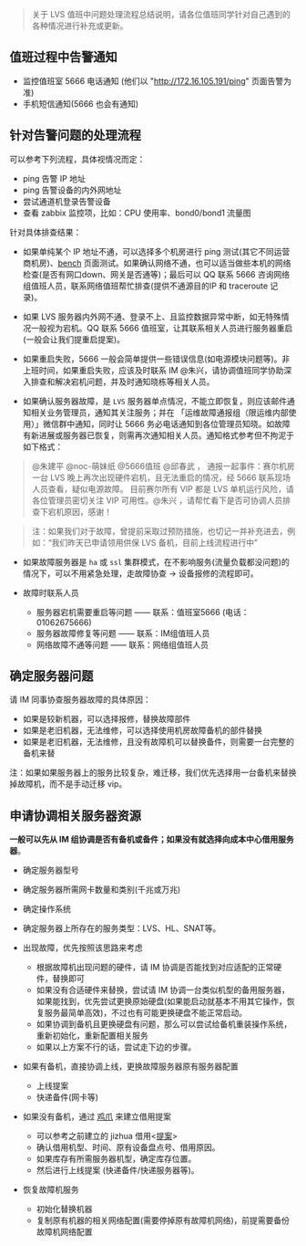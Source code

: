 > 关于 LVS 值班中问题处理流程总结说明，请各位值班同学针对自己遇到的各种情况进行补充或更新。

## 值班过程中告警通知
* 监控值班室 5666 电话通知 (他们以 "http://172.16.105.191/ping" 页面告警为准)
* 手机短信通知(5666 也会有通知)


## 针对告警问题的处理流程
可以参考下列流程，具体视情况而定：
* ping 告警 IP 地址
* ping 告警设备的内外网地址
* 尝试通道机登录告警设备
* 查看 zabbix 监控项，比如：CPU 使用率、bond0/bond1 流量图

针对具体排查结果：
* 如果单纯某个 IP 地址不通，可以选择多个机房进行 ping 测试(其它不同运营商机房)、[bench](http://bench.watch.monitor.sina.com.cn/new/probe/) 页面测试。如果确认网络不通，也可以适当做些本机的网络检查(是否有网口down、网关是否通等)；最后可以 QQ 联系 5666 咨询网络组值班人员，联系网络值班帮忙排查(提供不通源目的IP 和 traceroute 记录)。

* 如果 LVS 服务器内外网不通、登录不上、且监控数据异常中断，如无特殊情况一般视为宕机。QQ 联系 5666 值班室，让其联系相关人员进行服务器重启(一般会让我们提重启提案)。

* 如果重启失败，5666 一般会简单提供一些错误信息(如电源模块问题等)。非上班时间，如果重启失败，应该及时联系 IM @朱兴，请协调值班同学协助深入排查和解决宕机问题，并及时通知晓栋等相关人员。

* 如果确认服务器故障，是 `LVS` 服务器单点情况，不能立即恢复，则应该邮件通知相关业务管理员，通知其关注服务；并在 「运维故障通报组（限运维内部使用）」微信群中通知，同时让 5666 务必电话通知到各位管理员知晓。如故障有新进展或服务器已恢复，则需再次通知相关人员。通知格式参考但不拘泥于如下格式：

> @朱建平 @noc-萌妹纸 @5666值班 @邱春武 ， 通报一起事件：赛尔机房一台 LVS 晚上再次出现硬件宕机，且无法重启的情况，经 5666 联系现场人员查看，疑似电源故障。 目前赛尔所有 VIP 都是 LVS 单机运行风险，请各位管理员密切关注 VIP 可用性。@朱兴 ，请帮忙看下是否可协调人员排查下宕机原因，感谢！

> 注：如果我们对于故障，曾提前采取过预防措施，也切记一并补充进去，例如：“我们昨天已申请领用供保 LVS 备机，目前上线流程进行中”

* 如果故障服务器是 `ha` 或 `ssl` 集群模式，在不影响服务(流量负载都没问题)的情况下，可以不用紧急处理，走故障协查 -> 设备报修的流程即可。

* 故障时联系人员
  - 服务器宕机需要重启等问题 —— 联系：值班室5666 (电话：01062675666)
  - 服务器故障修复等问题 —— 联系：IM组值班人员
  - 网络故障不通等问题 —— 联系：网络组值班人员

## 确定服务器问题
请 IM 同事协查服务器故障的具体原因：
* 如果是较新机器，可以选择报修，替换故障部件
* 如果是老旧机器，无法维修，可以选择使用机房故障备机的部件替换
* 如果是老旧机器，无法维修，且没有故障机可以替换备件，则需要一台完整的备机来替

注：如果如果服务器上的服务比较复杂，难迁移，我们优先选择用一台备机来替换掉故障机，而不是手动迁移 vip。

## 申请协调相关服务器资源
**一般可以先从 IM 组协调是否有备机或备件；如果没有就选择向成本中心借用服务器**。

* 确定服务器型号
* 确定服务器所需网卡数量和类别(千兆或万兆)
* 确定操作系统
* 确定服务器上所存在的服务类型：LVS、HL、SNAT等。
* 出现故障，优先按照该思路来考虑
  - 根据故障机出现问题的硬件，请 IM 协调是否能找到对应适配的正常硬件，替换即可
  - 如果没有合适硬件来替换，尝试请 IM 协调一台类似机型的备用服务器，如果能找到，优先尝试更换原始硬盘(如果能启动就基本不用其它操作，恢复服务最简单高效)，不过也有可能更换硬盘不能正常启动。
  - 如果协调到备机且更换硬盘有问题，那么可以尝试给备机重装操作系统，重新初始化，重新配置相关服务
  - 如果以上方案不行的话，尝试走下边的步骤。
* 如果有备机，直接协调上线，更换故障服务器原有服务器配置
  - 上线提案
  - 快递备件(网卡等)
* 如果没有备机，通过 [鸡爪](http://jira.intra.sina.com.cn) 来建立借用提案
  - 可以参考之前建立的 jizhua 借用<[提案](http://jira.intra.sina.com.cn/browse/DEVICE-114)>
  - 确认借用机型、时间、原有设备盘点号、借用原因。
  - 如果库存有所需服务器机型，确定库存位置。
  - 然后进行上线提案 (快递备件/快递服务器等)。

* 恢复故障机服务
  - 初始化替换机器
  - 复制原有机器的相关网络配置(需要停掉原有故障机网络)，前提需要备份故障机网络配置

